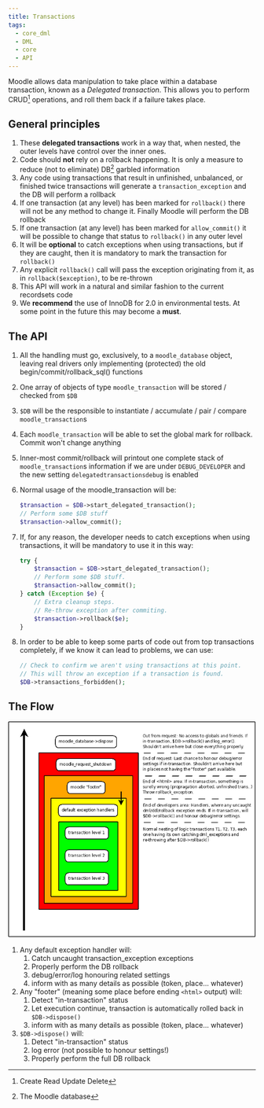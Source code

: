 ```yaml
---
title: Transactions
tags:
  - core_dml
  - DML
  - core
  - API
---
```


Moodle allows data manipulation to take place within a database transaction, known as a *Delegated transaction*. This allows you to perform CRUD[^1] operations, and roll them back if a failure takes place.

## General principles

1. These **delegated transactions** work in a way that, when nested, the outer levels have control over the inner ones.
2. Code should **not** rely on a rollback happening. It is only a measure to reduce (not to eliminate) DB[^2] garbled information
3. Any code using transactions that result in unfinished, unbalanced, or finished twice transactions will generate a `transaction_exception` and the DB will perform a rollback
4. If one transaction (at any level) has been marked for `rollback()` there will not be any method to change it. Finally Moodle will perform the DB rollback
5. If one transaction (at any level) has been marked for `allow_commit()` it will be possible to change that status to `rollback()` in any outer level
6. It will be **optional** to catch exceptions when using transactions, but if they are caught, then it is mandatory to mark the transaction for `rollback()`
7. Any explicit `rollback()` call will pass the exception originating from it, as in `rollback($exception)`, to be re-thrown
8. This API will work in a natural and similar fashion to the current recordsets code
9. We **recommend** the use of InnoDB for 2.0 in environmental tests. At some point in the future this may become a **must**.

## The API

1. All the handling must go, exclusively, to a `moodle_database` object, leaving real drivers only implementing (protected) the old begin/commit/rollback_sql() functions
2. One array of objects of type `moodle_transaction` will be stored / checked from `$DB`
3. `$DB` will be the responsible to instantiate / accumulate / pair / compare `moodle_transaction`s
4. Each `moodle_transaction` will be able to set the global mark for rollback. Commit won't change anything
5. Inner-most commit/rollback will printout one complete stack of `moodle_transaction`s information if we are under `DEBUG_DEVELOPER` and the new setting `delegatedtransactionsdebug` is enabled
6. Normal usage of the moodle_transaction will be:

    ```php
    $transaction = $DB->start_delegated_transaction();
    // Perform some $DB stuff
    $transaction->allow_commit();
    ```

7. If, for any reason, the developer needs to catch exceptions when using transactions, it will be mandatory to use it in this way:

    ```php
    try {
        $transaction = $DB->start_delegated_transaction();
        // Perform some $DB stuff.
        $transaction->allow_commit();
    } catch (Exception $e) {
        // Extra cleanup steps.
        // Re-throw exception after commiting.
        $transaction->rollback($e);
    }
    ```

8. In order to be able to keep some parts of code out from top transactions completely, if we know it can lead to problems, we can use:

    ```php
    // Check to confirm we aren't using transactions at this point.
    // This will throw an exception if a transaction is found.
    $DB->transactions_forbidden();
    ```

## The Flow

![The flow of transactions in diagram format](./_delegated-transactions/TransactionsAndExceptionsFlow.png)

1. Any default exception handler will:
    1. Catch uncaught transaction_exception exceptions
    2. Properly perform the DB rollback
    3. debug/error/log honouring related settings
    4. inform with as many details as possible (token, place... whatever)
2. Any "footer" (meaning some place before ending `<html>` output) will:
    1. Detect "in-transaction" status
    2. Let execution continue, transaction is automatically rolled back in `$DB->dispose()`
    3. inform with as many details as possible (token, place... whatever)
3. `$DB->dispose()` will:
    1. Detect "in-transaction" status
    2. log error (not possible to honour settings!)
    3. Properly perform the full DB rollback

[^1]: Create Read Update Delete
[^2]: The Moodle database
